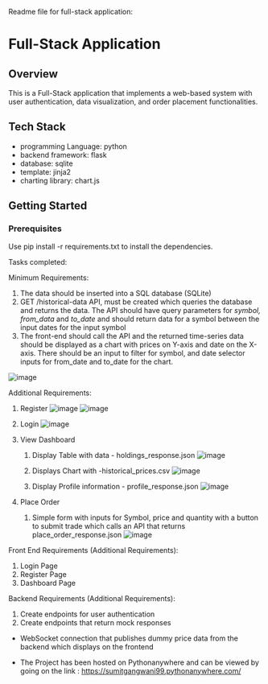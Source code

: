 Readme file for full-stack application:

# Full-Stack Application

## Overview

This is a Full-Stack application that implements a web-based system with user authentication, data visualization, and order placement functionalities.

## Tech Stack

- programming Language: python
- backend framework: flask
- database: sqlite
- template: jinja2
- charting library: chart.js

## Getting Started

### Prerequisites

Use pip install -r requirements.txt to install the dependencies.

Tasks completed:

Minimum Requirements:

1. The data should be inserted into a SQL database (SQLite)
2. GET /historical-data API, must be created which queries the database and returns the data. The API should have query parameters for *symbol,* *from_data* and *to_date* and should return data for a symbol between the input dates for the input symbol
3. The front-end should call the API and the returned time-series data should be displayed as a chart with prices on Y-axis and date on the X-axis. There should be an input to filter for symbol, and date selector inputs for from_date and to_date for the chart.

![image](https://github.com/sumitgangwani/truebeacon_stock_application/assets/67985559/8fe41397-b62d-4441-a3a9-f2566f8faa3d)


Additional Requirements:

1. Register
![image](https://github.com/sumitgangwani/truebeacon_stock_application/assets/67985559/51340b94-c12c-48e2-8669-646818c990b7)
![image](https://github.com/sumitgangwani/truebeacon_stock_application/assets/67985559/a8a255af-d7af-42b2-beab-a778cab61047)


2. Login
![image](https://github.com/sumitgangwani/truebeacon_stock_application/assets/67985559/b6c0d14a-aa2e-464c-a068-9bc3927df2a9)


3. View Dashboard
    1. Display Table with data - holdings_response.json
![image](https://github.com/sumitgangwani/truebeacon_stock_application/assets/67985559/48ba6647-f93a-4b77-b47f-d043faa46976)

    2. Displays Chart with -historical_prices.csv
![image](https://github.com/sumitgangwani/truebeacon_stock_application/assets/67985559/8fe41397-b62d-4441-a3a9-f2566f8faa3d)
    4. Display Profile information - profile_response.json
![image](https://github.com/sumitgangwani/truebeacon_stock_application/assets/67985559/adca3d4d-bcf0-4024-a05b-477474f9173c)




5. Place Order 
    1. Simple form with inputs for Symbol, price and quantity with a button to submit trade which calls an API that returns place_order_response.json
   ![image](https://github.com/sumitgangwani/truebeacon_stock_application/assets/67985559/e68058b8-87a5-4ab9-84d5-2ddcdea7d5da)


  
Front End Requirements (Additional Requirements):

1. Login Page    
2. Register Page    
3. Dashboard Page

Backend Requirements (Additional Requirements):

1. Create endpoints for user authentication
2. Create endpoints that return mock responses


* WebSocket connection that publishes dummy price data from the backend which displays on the frontend

* The Project has been hosted on Pythonanywhere and can be viewed by going on the link : https://sumitgangwani99.pythonanywhere.com/

